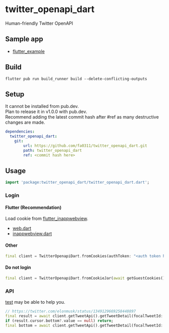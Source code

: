# twitter_openapi_dart

Human-friendly Twitter OpenAPI

## Sample app

- [flutter_example](./example/flutter_example)

## Build

```shell
flutter pub run build_runner build --delete-conflicting-outputs
```

## Setup

It cannot be installed from pub.dev.  
Plan to release it in v1.0.0 with pub.dev.  
Recommend adding the latest commit hash after #ref as many destructive changes are made.  

```yaml
dependencies:
  twitter_openapi_dart:
    git:
        url: https://github.com/fa0311/twitter_openapi_dart.git
        path: twitter_openapi_dart
        ref: <commit hash here>
```

## Usage

```dart
import 'package:twitter_openapi_dart/twitter_openapi_dart.dart';
```

### Login

#### Flutter (Recommendation)

Load cookie from [flutter_inappwebview](https://github.com/pichillilorenzo/flutter_inappwebview).

- [web.dart](./example/flutter_example/lib/view/login/web.dart)
- [inappwebview.dart](./example/flutter_example/lib/view/auth/inappwebview.dart)

#### Other

```dart
final client = TwitterOpenapiDart.fromCookies(authToken: "<auth token here>", ct0: "<csrf token here>");
```

#### Do not login

```dart
final client = TwitterOpenapiDart.fromCookieJar(await getGuestCookies());
```

### API

[test](./test/api) may be able to help you.

```dart
// https://twitter.com/elonmusk/status/1349129669258448897
final result = await client.getTweetApi().getTweetDetail(focalTweetId: "1349129669258448897");
if (result.cursor.bottom?.value == null) return;
final bottom = await client.getTweetApi().getTweetDetail(focalTweetId: "1349129669258448897", cursor: result.cursor.bottom?.value);
```
